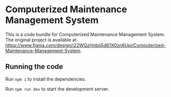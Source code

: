 
  # Computerized Maintenance Management System

  This is a code bundle for Computerized Maintenance Management System. The original project is available at https://www.figma.com/design/i22WQzHnbq5d61X0zn6Upi/Computerized-Maintenance-Management-System.

  ## Running the code

  Run `npm i` to install the dependencies.

  Run `npm run dev` to start the development server.
  